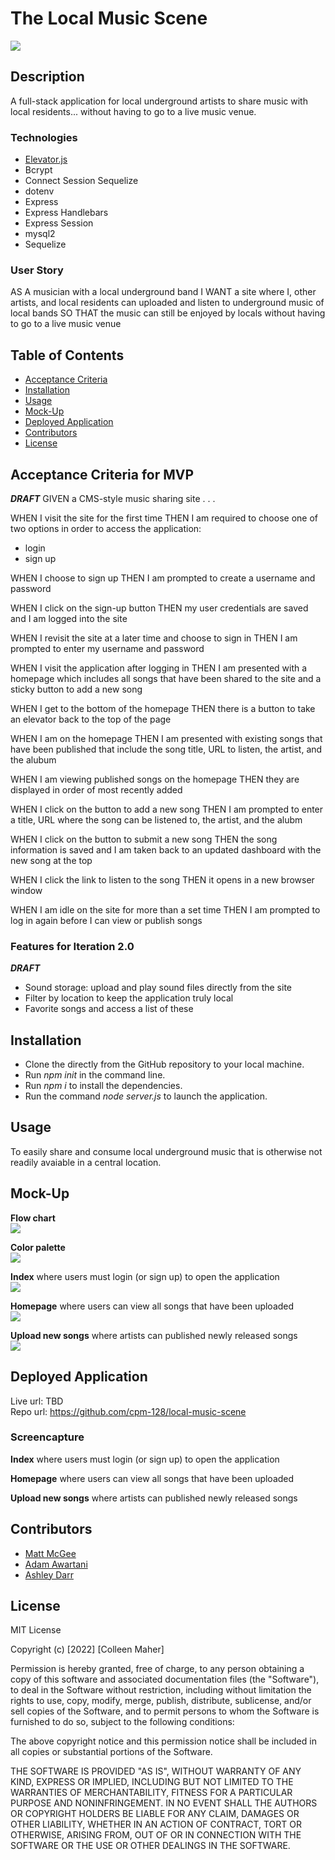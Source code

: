# The Local Music Scene
<a href="#license"><img src="https://img.shields.io/badge/license-mit-informational"></img></a>

## Description
A full-stack application for local underground artists to share music with local residents... without having to go to a live music venue.

### Technologies
- <a href="https://tholman.com/elevator.js/">Elevator.js</a>
- Bcrypt
- Connect Session Sequelize
- dotenv
- Express
- Express Handlebars
- Express Session
- mysql2
- Sequelize

### User Story
AS A musician with a local underground band
I WANT a site where I, other artists, and local residents can uploaded and listen to underground music of local bands
SO THAT the music can still be enjoyed by locals without having to go to a live music venue

## Table of Contents
- <a href="#acceptance-criteria">Acceptance Criteria</a>
- <a href="#installation">Installation</a>
- <a href="#usage">Usage</a>
- <a href="#mock-up">Mock-Up</a>
- <a href="#deployed-application">Deployed Application</a>
- <a href="contributors">Contributors</a>
- <a href="#license">License</a>


## Acceptance Criteria for MVP
_**DRAFT**_
GIVEN a CMS-style music sharing site . . .

WHEN I visit the site for the first time
THEN I am required to choose one of two options in order to access the application:
  - login
  - sign up

WHEN I choose to sign up
THEN I am prompted to create a username and password

WHEN I click on the sign-up button
THEN my user credentials are saved and I am logged into the site

WHEN I revisit the site at a later time and choose to sign in
THEN I am prompted to enter my username and password

WHEN I visit the application after logging in
THEN I am presented with a homepage which includes all songs that have been shared to the site and a sticky button to add a new song

WHEN I get to the bottom of the homepage
THEN there is a button to take an elevator back to the top of the page

WHEN I am on the homepage
THEN I am presented with existing songs that have been published that include the song title, URL to listen, the artist, and the alubum

WHEN I am viewing published songs on the homepage
THEN they are displayed in order of most recently added

WHEN I click on the button to add a new song
THEN I am prompted to enter a title, URL where the song can be listened to, the artist, and the alubm

WHEN I click on the button to submit a new song
THEN the song information is saved and I am taken back to an updated dashboard with the new song at the top

WHEN I click the link to listen to the song
THEN it opens in a new browser window

WHEN I am idle on the site for more than a set time
THEN I am prompted to log in again before I can view or publish songs

### Features for Iteration 2.0
_**DRAFT**_
- Sound storage: upload and play sound files directly from the site
- Filter by location to keep the application truly local
- Favorite songs and access a list of these

## Installation
- Clone the directly from the GitHub repository to your local machine.
- Run _npm init_ in the command line.
- Run _npm i_ to install the dependencies.
- Run the command _node server.js_ to launch the application.

## Usage
To easily share and consume local underground music that is otherwise not readily avaiable in a central location.
## Mock-Up
**Flow chart**<br>
<img src="./images/mockup_flowchart.png">

**Color palette**<br>
<img src="./images/mockup_color-palette.png">

**Index** where users must login (or sign up) to open the application<br>
<img src="./images/mockup_index.png">

**Homepage** where users can view all songs that have been uploaded<br>
<img src="./images/mockup_homepage.png">

**Upload new songs** where artists can published newly released songs<br>
<img src="./images/mockup_add-new-version-B.png">

## Deployed Application
Live url: TBD <br>
Repo url: https://github.com/cpm-128/local-music-scene

### Screencapture
**Index** where users must login (or sign up) to open the application<br>
<img src="">

**Homepage** where users can view all songs that have been uploaded<br>
<img src="">

**Upload new songs** where artists can published newly released songs<br>
<img src="">

## Contributors
- <a href="https://github.com/mlmcgeenc">Matt McGee</a>
- <a href="https://github.com/awartani321">Adam Awartani</a>
- <a href="https://github.com/dashley2">Ashley Darr</a>

## License
MIT License

Copyright (c) [2022] [Colleen Maher]

Permission is hereby granted, free of charge, to any person obtaining a copy
of this software and associated documentation files (the "Software"), to deal
in the Software without restriction, including without limitation the rights
to use, copy, modify, merge, publish, distribute, sublicense, and/or sell
copies of the Software, and to permit persons to whom the Software is
furnished to do so, subject to the following conditions:

The above copyright notice and this permission notice shall be included in all
copies or substantial portions of the Software.

THE SOFTWARE IS PROVIDED "AS IS", WITHOUT WARRANTY OF ANY KIND, EXPRESS OR
IMPLIED, INCLUDING BUT NOT LIMITED TO THE WARRANTIES OF MERCHANTABILITY,
FITNESS FOR A PARTICULAR PURPOSE AND NONINFRINGEMENT. IN NO EVENT SHALL THE
AUTHORS OR COPYRIGHT HOLDERS BE LIABLE FOR ANY CLAIM, DAMAGES OR OTHER
LIABILITY, WHETHER IN AN ACTION OF CONTRACT, TORT OR OTHERWISE, ARISING FROM,
OUT OF OR IN CONNECTION WITH THE SOFTWARE OR THE USE OR OTHER DEALINGS IN THE
SOFTWARE.